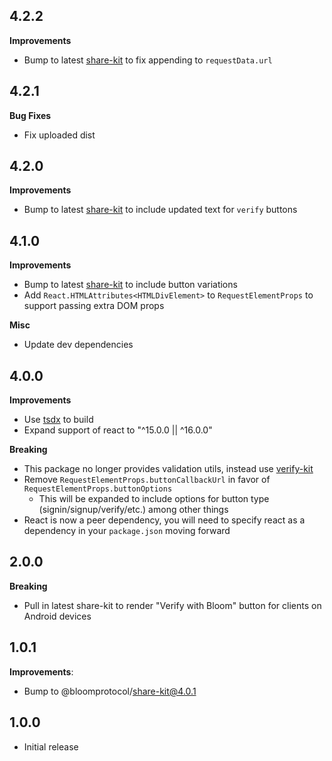 ## 4.2.2

**Improvements**

- Bump to latest [share-kit](https://github.com/hellobloom/share-kit) to fix appending to `requestData.url`

## 4.2.1

**Bug Fixes**

- Fix uploaded dist

## 4.2.0

**Improvements**

- Bump to latest [share-kit](https://github.com/hellobloom/share-kit) to include updated text for `verify` buttons

## 4.1.0

**Improvements**

- Bump to latest [share-kit](https://github.com/hellobloom/share-kit) to include button variations
- Add `React.HTMLAttributes<HTMLDivElement>` to `RequestElementProps` to support passing extra DOM props

**Misc**

- Update dev dependencies

## 4.0.0

**Improvements**

- Use [tsdx](https://github.com/palmerhq/tsdx) to build
- Expand support of react to "^15.0.0 || ^16.0.0"

**Breaking**

- This package no longer provides validation utils, instead use [verify-kit](https://github.com/hellobloom/verify-kit)
- Remove `RequestElementProps.buttonCallbackUrl` in favor of `RequestElementProps.buttonOptions`
  - This will be expanded to include options for button type (signin/signup/verify/etc.) among other things
- React is now a peer dependency, you will need to specify react as a dependency in your `package.json` moving forward

## 2.0.0

**Breaking**

- Pull in latest share-kit to render "Verify with Bloom" button for clients on Android devices

## 1.0.1

**Improvements**:

- Bump to @bloomprotocol/share-kit@4.0.1

## 1.0.0

- Initial release
